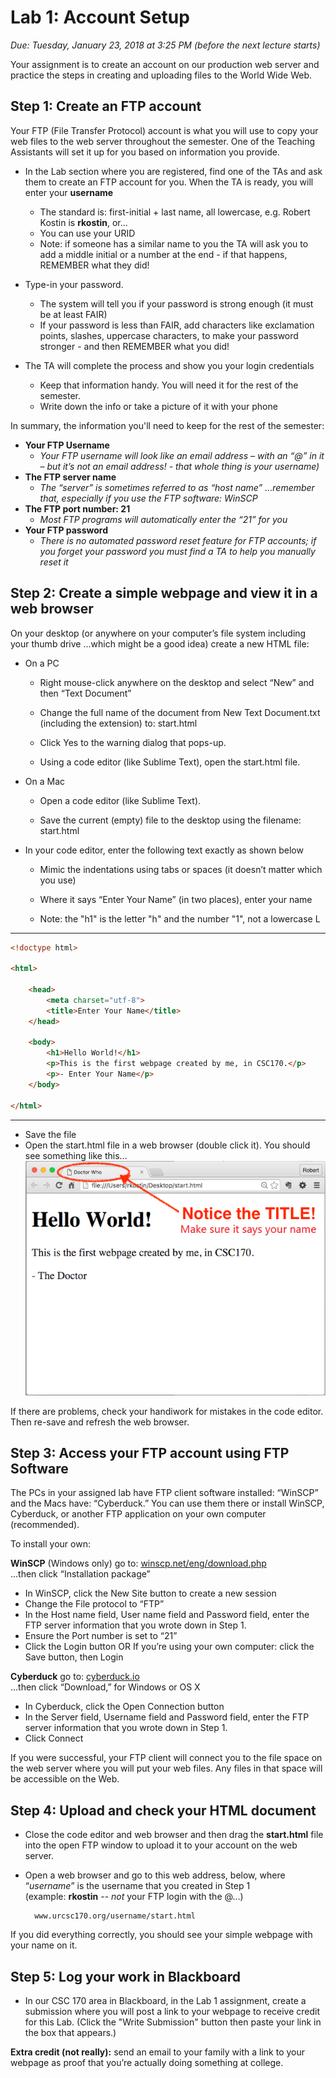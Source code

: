 # Lab 1: Account Setup
*Due: Tuesday, January 23, 2018 at 3:25 PM (before the next lecture starts)*

Your assignment is to create an account on our production web server and practice the steps in creating and uploading files to the World Wide Web.

## Step 1: Create an FTP account

Your FTP (File Transfer Protocol) account is what you will use to copy your web files to the web server throughout the semester.  One of the Teaching Assistants will set it up for you based on information you provide.

- In the Lab section where you are registered, find one of the TAs and ask them to create an FTP account for you.  When the TA is ready, you will enter your **username** 
	- The standard is: first-initial + last name, all lowercase, e.g. Robert Kostin is **rkostin**, or...
	- You can use your URID
	- Note: if someone has a similar name to you the TA will ask you to add a middle initial or a number at the end - if that happens, REMEMBER what they did!

- Type-in your password.
	- The system will tell you if your password is strong enough (it must be at least FAIR)
	- If your password is less than FAIR, add characters like exclamation points, slashes, uppercase characters, to make your password stronger - and then REMEMBER what you did!

- The TA will complete the process and show you your login credentials
	- Keep that information handy.  You will need it for the rest of the semester.  
	- Write down the info or take a picture of it with your phone

In summary, the information you'll need to keep for the rest of the semester:

- **Your FTP Username**
	- *Your FTP username will look like an email address – with an “@” in it – but it’s not an email address! - that whole thing is your username)*
- **The FTP server name**
	- *The “server” is sometimes referred to as “host name” …remember that, especially if you use the FTP software: WinSCP*
- **The FTP port number: 21**
	- *Most FTP programs will automatically enter the “21” for you*
- **Your FTP password**
	- *There is no automated password reset feature for FTP accounts; if you forget your password you must find a TA to help you manually reset it*

## Step 2: Create a simple webpage and view it in a web browser

On your desktop (or anywhere on your computer’s file system including your thumb drive ...which might be a good idea) create a new HTML file:

- On a PC

	- Right mouse-click anywhere on the desktop and select “New” and then “Text Document”

	- Change the full name of the document from New Text Document.txt (including the extension) to: start.html

	- Click Yes to the warning dialog that pops-up.

	- Using a code editor (like Sublime Text), open the start.html file.
- On a Mac

	- Open a code editor (like Sublime Text).  

	- Save the current (empty) file to the desktop using the filename: start.html

- In your code editor, enter the following text exactly as shown below

	- Mimic the indentations using tabs or spaces (it doesn’t matter which you use)

	- Where it says “Enter Your Name” (in two places), enter your name

	- Note: the "h1" is the letter "h" and the number "1", not a lowercase L
	
<hr>

```html
<!doctype html>

<html>

	<head>
		<meta charset="utf-8">
		<title>Enter Your Name</title>
	</head>

	<body>
		<h1>Hello World!</h1>
		<p>This is the first webpage created by me, in CSC170.</p>
		<p>- Enter Your Name</p>
	</body>

</html>
```

<hr>


- Save the file  
- Open the start.html file in a web browser (double click it).  You should see something like this...<br>![screen capture of first webpage](documentation-images/figure1.png)
 
If there are problems, check your handiwork for mistakes in the code editor.  Then re-save and refresh the web browser.

## Step 3: Access your FTP account using FTP Software

The PCs in your assigned lab have FTP client software installed: “WinSCP” and the Macs have: “Cyberduck.”  You can use them there or install WinSCP, Cyberduck, or another FTP application on your own computer (recommended).

To install your own:

**WinSCP** (Windows only) go to:
[winscp.net/eng/download.php](http://winscp.net/eng/download.php)<br> 
...then click “Installation package”

- In WinSCP, click the New Site button to create a new session
- Change the File protocol to “FTP”
- In the Host name field, User name field and Password field, enter the FTP server information that you wrote down in Step 1.
- Ensure the Port number is set to “21”
- Click the Login button OR If you’re using your own computer: click the Save button, then Login

**Cyberduck** go to: 
[cyberduck.io](http://cyberduck.io)<br>
...then click “Download,” for Windows or OS X

- In Cyberduck, click the Open Connection button
- In the Server field, Username field and Password field, enter the FTP server information that you wrote down in Step 1.
- Click Connect

If you were successful, your FTP client will connect you to the file space on the web server where you will put your web files.  Any files in that space will be accessible on the Web.

## Step 4: Upload and check your HTML document

- Close the code editor and web browser and then drag the **start.html** file into the open FTP window to upload it to your account on the web server.

- Open a web browser and go to this web address, below, where “*username*” is the username that you created in Step 1<br>(example: **rkostin** -- *not* your FTP login with the @...)

		www.urcsc170.org/username/start.html

If you did everything correctly, you should see your simple webpage with your name on it. 

## Step 5: Log your work in Blackboard
- In our CSC 170 area in Blackboard, in the Lab 1 assignment, create a submission where you will post a link to your webpage to receive credit for this Lab.  (Click the "Write Submission" button then paste your link in the box that appears.)

**Extra credit (not really):** send an email to your family with a link to your webpage as proof that you’re actually doing something at college.  
